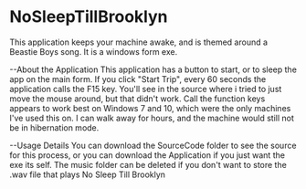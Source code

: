 # NoSleepTillBrooklyn
This application keeps your machine awake, and is themed around a Beastie Boys song.  It is a windows form exe.

--About the Application
This application has a button to start, or to sleep the app on the main form.  If you click "Start Trip", every 60 seconds the application calls the F15 key.  You'll see in the source where i tried to just move the mouse around, but that didn't work.  Call the function keys appears to work best on Windows 7 and 10, which were the only machines I've used this on.  I can walk away for hours, and the machine would still not be in hibernation mode.

--Usage Details
You can download the SourceCode folder to see the source for this process, or you can download the Application if you just want the exe its self.  The music folder can be deleted if you don't want to store the .wav file that plays No Sleep Till Brooklyn
